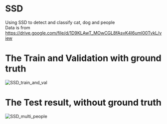 # SSD
Using SSD to detect and classify cat, dog and people  
Data is from https://drive.google.com/file/d/1D9KLAwT_MOwCGL8fAsvK4I6uml00TvkL/view  
# The Train and Validation with ground truth
![SSD_train_and_val](https://user-images.githubusercontent.com/66711588/219823612-6e4ebd9b-1b65-4b0b-8099-42e8e962097a.jpg)  
# The Test result, without ground truth  
![SSD_multi_people](https://user-images.githubusercontent.com/66711588/219823691-806f5062-717c-4679-b2e2-20be3b439e9e.jpg)
